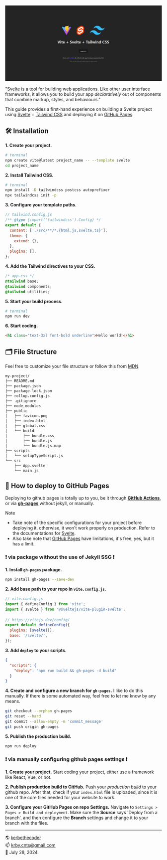 ![image](public/snap.png)

<!-- badges -->

"[Svelte](https://svelte.dev/) is a tool for building web applications. Like other user interface frameworks, it allows you to build your app _declaratively_ out of components that combine markup, styles, and behaviours."

This guide provides a first-hand experience on building a Svelte project using [Svelte](https://svelte.dev/) + [Tailwind CSS](https://tailwindcss.com/docs/guides/sveltekit) and deploying it on [GitHub Pages](https://pages.github.com/).

## 🛠️ Installation

**1. Create your project.**

```bash
# terminal
npm create vite@latest project_name -- --template svelte
cd project_name
```

**2. Install Tailwind CSS.**

```bash
# terminal
npm install -D tailwindcss postcss autoprefixer
npx tailwindcss init -p
```

**3. Configure your template paths.**

```js
// tailwind.config.js
/** @type {import('tailwindcss').Config} */
export default {
  content: ['./src/**/*.{html,js,svelte,ts}'],
  theme: {
    extend: {},
  },
  plugins: [],
};
```

**4. Add the Tailwind directives to your CSS.**

```css
/* app.css */
@tailwind base;
@tailwind components;
@tailwind utilities;
```

**5. Start your build process.**

```bash
# terminal
npm run dev
```

**6. Start coding.**

```html
<h1 class="text-3xl font-bold underline">Hello world!</h1>
```

## 🗂️ File Structure

Feel free to customize your file structure or follow this from [MDN](https://developer.mozilla.org/en-US/docs/Learn/Tools_and_testing/Client-side_JavaScript_frameworks/Svelte_getting_started#application_structure).

```
my-project/
├── README.md
├── package.json
├── package-lock.json
├── rollup.config.js
├── .gitignore
├── node_modules
├── public
│   ├── favicon.png
│   ├── index.html
│   ├── global.css
│   └── build
│       ├── bundle.css
│       ├── bundle.js
│       └── bundle.js.map
├── scripts
│   └── setupTypeScript.js
└── src
    ├── App.svelte
    └── main.js
```

## 🛫 How to deploy to GitHub Pages

Deploying to github pages is totally up to you, be it through **[GitHub Actions](https://docs.github.com/en/actions/deployment/about-deployments/deploying-with-github-actions)**, or via **[gh-pages](https://www.npmjs.com/package/gh-pages)** without jekyll, or manually.

> [!NOTE]
>
> - Take note of the specific configurations for your project before deploying it, otherwise, it won't work properly on production. Refer to the documentations for [Svelte](https://svelte.dev/docs/introduction).
> - Also take note that [GitHub Pages](https://pages.github.com/) have limitations, it's free, yes, but it has a limit.

### ❗ via package without the use of Jekyll SSG ❗

**1. Install `gh-pages` package.**

```bash
npm install gh-pages --save-dev
```

**2. Add base path to your repo in `vite.config.js`.**

```js
// vite.config.js
import { defineConfig } from 'vite';
import { svelte } from '@sveltejs/vite-plugin-svelte';

// https://vitejs.dev/config/
export default defineConfig({
  plugins: [svelte()],
  base: '/svelte/',
});
```

**3. Add `deploy` to your scripts.**

```json
{
  "scripts": {
    "deploy": "npm run build && gh-pages -d build"
  }
}
```

**4. Create and configure a new branch for `gh-pages`.**
I like to do this manually. If there is some automated way, feel free to let me know by any means.

```bash
git checkout --orphan gh-pages
git reset --hard
git commit --allow-empty -m 'commit_message'
git push origin gh-pages
```

**5. Publish the production build.**

```bash
npm run deploy
```

### ❗ via manually configuring github pages settings ❗

**1. Create your project.**
Start coding your project, either use a framework like React, Vue, or not.

**2. Publish production build to GitHub.**
Push your _production build_ to your github repo. After that, check if your `index.html` file is uploaded, since it is one of the core files needed for your website to work.

**3. Configure your GitHub Pages on repo Settings.**
Navigate to `Settings > Pages > Build and deployment`. Make sure the **Source** says 'Deploy from a branch', and then configure the **Branch** settings and change it to your branch with the files.

---

🌎 [kerbethecoder](https://kerbethecoder.com/)  
📫 krby.cnts@gmail.com  
📌 July 28, 2024
